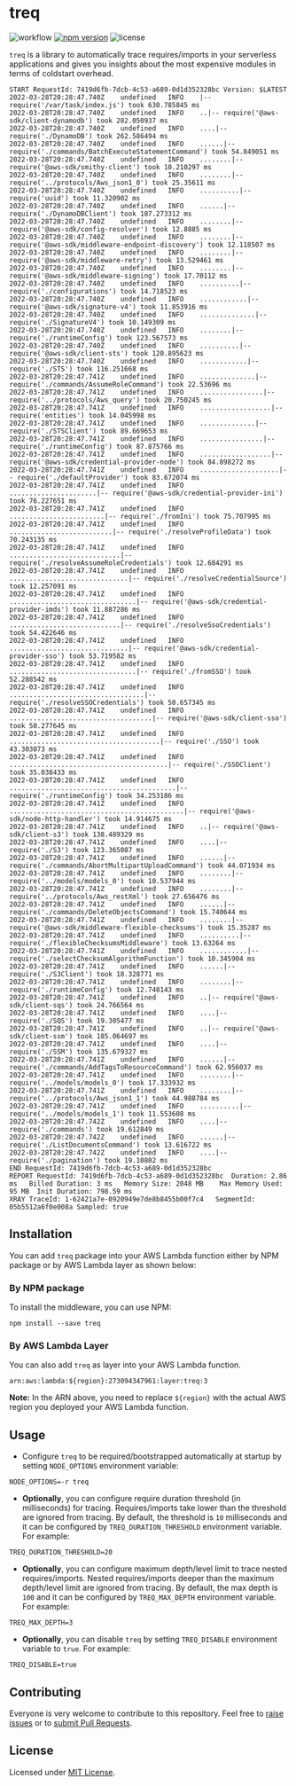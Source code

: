 # treq

![workflow](https://github.com/serkan-ozal/treq/actions/workflows/build.yml/badge.svg)
[![npm version](https://badge.fury.io/js/treq.svg)](https://badge.fury.io/js/treq)
![license](https://img.shields.io/badge/license-MIT-blue)

`treq` is a library to automatically trace requires/imports in your serverless applications 
and gives you insights about the most expensive modules in terms of coldstart overhead.

```
START RequestId: 7419d6fb-7dcb-4c53-a689-0d1d352328bc Version: $LATEST
2022-03-28T20:28:47.740Z	undefined	INFO	|-- require('/var/task/index.js') took 630.785845 ms
2022-03-28T20:28:47.740Z	undefined	INFO	..|-- require('@aws-sdk/client-dynamodb') took 282.050937 ms
2022-03-28T20:28:47.740Z	undefined	INFO	....|-- require('./DynamoDB') took 262.586494 ms
2022-03-28T20:28:47.740Z	undefined	INFO	......|-- require('./commands/BatchExecuteStatementCommand') took 54.849051 ms
2022-03-28T20:28:47.740Z	undefined	INFO	........|-- require('@aws-sdk/smithy-client') took 10.210297 ms
2022-03-28T20:28:47.740Z	undefined	INFO	........|-- require('../protocols/Aws_json1_0') took 25.35611 ms
2022-03-28T20:28:47.740Z	undefined	INFO	..........|-- require('uuid') took 11.320902 ms
2022-03-28T20:28:47.740Z	undefined	INFO	......|-- require('./DynamoDBClient') took 187.273312 ms
2022-03-28T20:28:47.740Z	undefined	INFO	........|-- require('@aws-sdk/config-resolver') took 12.8885 ms
2022-03-28T20:28:47.740Z	undefined	INFO	........|-- require('@aws-sdk/middleware-endpoint-discovery') took 12.118507 ms
2022-03-28T20:28:47.740Z	undefined	INFO	........|-- require('@aws-sdk/middleware-retry') took 13.529461 ms
2022-03-28T20:28:47.740Z	undefined	INFO	........|-- require('@aws-sdk/middleware-signing') took 17.70112 ms
2022-03-28T20:28:47.740Z	undefined	INFO	..........|-- require('./configurations') took 14.718523 ms
2022-03-28T20:28:47.740Z	undefined	INFO	............|-- require('@aws-sdk/signature-v4') took 11.853916 ms
2022-03-28T20:28:47.740Z	undefined	INFO	..............|-- require('./SignatureV4') took 10.149309 ms
2022-03-28T20:28:47.740Z	undefined	INFO	........|-- require('./runtimeConfig') took 123.567573 ms
2022-03-28T20:28:47.740Z	undefined	INFO	..........|-- require('@aws-sdk/client-sts') took 120.895623 ms
2022-03-28T20:28:47.740Z	undefined	INFO	............|-- require('./STS') took 116.251668 ms
2022-03-28T20:28:47.741Z	undefined	INFO	..............|-- require('./commands/AssumeRoleCommand') took 22.53696 ms
2022-03-28T20:28:47.741Z	undefined	INFO	................|-- require('../protocols/Aws_query') took 20.750245 ms
2022-03-28T20:28:47.741Z	undefined	INFO	..................|-- require('entities') took 14.045998 ms
2022-03-28T20:28:47.741Z	undefined	INFO	..............|-- require('./STSClient') took 89.669653 ms
2022-03-28T20:28:47.741Z	undefined	INFO	................|-- require('./runtimeConfig') took 87.875766 ms
2022-03-28T20:28:47.741Z	undefined	INFO	..................|-- require('@aws-sdk/credential-provider-node') took 84.898272 ms
2022-03-28T20:28:47.741Z	undefined	INFO	....................|-- require('./defaultProvider') took 83.672074 ms
2022-03-28T20:28:47.741Z	undefined	INFO	......................|-- require('@aws-sdk/credential-provider-ini') took 76.227651 ms
2022-03-28T20:28:47.741Z	undefined	INFO	........................|-- require('./fromIni') took 75.707995 ms
2022-03-28T20:28:47.741Z	undefined	INFO	..........................|-- require('./resolveProfileData') took 70.243135 ms
2022-03-28T20:28:47.741Z	undefined	INFO	............................|-- require('./resolveAssumeRoleCredentials') took 12.684291 ms
2022-03-28T20:28:47.741Z	undefined	INFO	..............................|-- require('./resolveCredentialSource') took 12.257091 ms
2022-03-28T20:28:47.741Z	undefined	INFO	................................|-- require('@aws-sdk/credential-provider-imds') took 11.887286 ms
2022-03-28T20:28:47.741Z	undefined	INFO	............................|-- require('./resolveSsoCredentials') took 54.422646 ms
2022-03-28T20:28:47.741Z	undefined	INFO	..............................|-- require('@aws-sdk/credential-provider-sso') took 53.719582 ms
2022-03-28T20:28:47.741Z	undefined	INFO	................................|-- require('./fromSSO') took 52.288542 ms
2022-03-28T20:28:47.741Z	undefined	INFO	..................................|-- require('./resolveSSOCredentials') took 50.657345 ms
2022-03-28T20:28:47.741Z	undefined	INFO	....................................|-- require('@aws-sdk/client-sso') took 50.277645 ms
2022-03-28T20:28:47.741Z	undefined	INFO	......................................|-- require('./SSO') took 43.303073 ms
2022-03-28T20:28:47.741Z	undefined	INFO	........................................|-- require('./SSOClient') took 35.038433 ms
2022-03-28T20:28:47.741Z	undefined	INFO	..........................................|-- require('./runtimeConfig') took 34.253186 ms
2022-03-28T20:28:47.741Z	undefined	INFO	............................................|-- require('@aws-sdk/node-http-handler') took 14.914675 ms
2022-03-28T20:28:47.741Z	undefined	INFO	..|-- require('@aws-sdk/client-s3') took 138.489329 ms
2022-03-28T20:28:47.741Z	undefined	INFO	....|-- require('./S3') took 123.365087 ms
2022-03-28T20:28:47.741Z	undefined	INFO	......|-- require('./commands/AbortMultipartUploadCommand') took 44.071934 ms
2022-03-28T20:28:47.741Z	undefined	INFO	........|-- require('../models/models_0') took 10.537944 ms
2022-03-28T20:28:47.741Z	undefined	INFO	........|-- require('../protocols/Aws_restXml') took 27.656476 ms
2022-03-28T20:28:47.741Z	undefined	INFO	......|-- require('./commands/DeleteObjectsCommand') took 15.740644 ms
2022-03-28T20:28:47.741Z	undefined	INFO	........|-- require('@aws-sdk/middleware-flexible-checksums') took 15.35287 ms
2022-03-28T20:28:47.741Z	undefined	INFO	..........|-- require('./flexibleChecksumsMiddleware') took 13.63264 ms
2022-03-28T20:28:47.741Z	undefined	INFO	............|-- require('./selectChecksumAlgorithmFunction') took 10.345904 ms
2022-03-28T20:28:47.741Z	undefined	INFO	......|-- require('./S3Client') took 18.328771 ms
2022-03-28T20:28:47.741Z	undefined	INFO	........|-- require('./runtimeConfig') took 12.748143 ms
2022-03-28T20:28:47.741Z	undefined	INFO	..|-- require('@aws-sdk/client-sqs') took 24.766564 ms
2022-03-28T20:28:47.741Z	undefined	INFO	....|-- require('./SQS') took 19.305477 ms
2022-03-28T20:28:47.741Z	undefined	INFO	..|-- require('@aws-sdk/client-ssm') took 185.064697 ms
2022-03-28T20:28:47.741Z	undefined	INFO	....|-- require('./SSM') took 135.679327 ms
2022-03-28T20:28:47.741Z	undefined	INFO	......|-- require('./commands/AddTagsToResourceCommand') took 62.956037 ms
2022-03-28T20:28:47.741Z	undefined	INFO	........|-- require('../models/models_0') took 17.333932 ms
2022-03-28T20:28:47.741Z	undefined	INFO	........|-- require('../protocols/Aws_json1_1') took 44.988784 ms
2022-03-28T20:28:47.741Z	undefined	INFO	..........|-- require('../models/models_1') took 11.553608 ms
2022-03-28T20:28:47.742Z	undefined	INFO	....|-- require('./commands') took 19.612849 ms
2022-03-28T20:28:47.742Z	undefined	INFO	......|-- require('./ListDocumentsCommand') took 13.616722 ms
2022-03-28T20:28:47.742Z	undefined	INFO	....|-- require('./pagination') took 19.10802 ms
END RequestId: 7419d6fb-7dcb-4c53-a689-0d1d352328bc
REPORT RequestId: 7419d6fb-7dcb-4c53-a689-0d1d352328bc	Duration: 2.86 ms	Billed Duration: 3 ms	Memory Size: 2048 MB	Max Memory Used: 95 MB	Init Duration: 798.59 ms	
XRAY TraceId: 1-62421a7e-0920949e7de8b8455b00f7c4	SegmentId: 05b5512a6f0e008a	Sampled: true	
```

## Installation

You can add `treq` package into your AWS Lambda function either by NPM package or by AWS Lambda layer as shown below:

### By NPM package

To install the middleware, you can use NPM:

```
npm install --save treq
```

### By AWS Lambda Layer

You can also add `treq` as layer into your AWS Lambda function.

```
arn:aws:lambda:${region}:273094347961:layer:treq:3

```

**Note:** In the ARN above, you need to replace `${region}` with the actual AWS region you deployed your AWS Lambda function. 


## Usage

* Configure `treq` to be required/bootstrapped automatically at startup by setting `NODE_OPTIONS` environment variable:
```
NODE_OPTIONS=-r treq
```

* **Optionally**, you can configure require duration threshold (in milliseconds) for tracing.
  Requires/imports take lower than the threshold are ignored from tracing. 
  By default, the threshold is `10` milliseconds and it can be configured by `TREQ_DURATION_THRESHOLD` environment variable.
  For example:
```
TREQ_DURATION_THRESHOLD=20
```

* **Optionally**, you can configure maximum depth/level limit to trace nested requires/imports.
  Nested requires/imports deeper than the maximum depth/level limit are ignored from tracing.
  By default, the max depth is `100` and it can be configured by `TREQ_MAX_DEPTH` environment variable.
  For example:
```
TREQ_MAX_DEPTH=3
```

* **Optionally**, you can disable `treq` by setting `TREQ_DISABLE` environment variable to `true`. 
  For example:
```
TREQ_DISABLE=true
```


## Contributing

Everyone is very welcome to contribute to this repository.
Feel free to [raise issues](https://github.com/serkan-ozal/treq/issues)
or to [submit Pull Requests](https://github.com/serkan-ozal/treq/pulls).


## License

Licensed under [MIT License](LICENSE).

